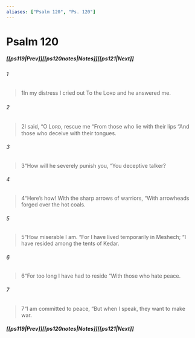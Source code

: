 ```yaml
---
aliases: ["Psalm 120", "Ps. 120"]
---
```

# Psalm 120
##### <span class=arrow-left></span>[[ps119|Prev]]<span class=navigation-separator></span>[[ps120notes|Notes]]<span class=navigation-separator></span>[[ps121|Next]]<span class=arrow-right></span>
###### 1
><span class=verse-first-poetry>1</span>In my distress I cried out
>To the Lᴏʀᴅ and he answered me.
###### 2
><span class=verse-body-poetry>2</span>I said, “O Lᴏʀᴅ, rescue me
><span class=poetry-quote-double>“</span>From those who lie with their lips
><span class=poetry-quote-double>“</span>And those who deceive with their tongues.
###### 3
><span class=verse-body-poetry>3</span><span class=poetry-quote-double>“</span>How will he severely punish you,
><span class=poetry-quote-double>“</span>You deceptive talker?
###### 4
><span class=verse-body-poetry>4</span><span class=poetry-quote-double>“</span>Here’s how! With the sharp arrows of warriors,
><span class=poetry-quote-double>“</span>With arrowheads forged over the hot coals.
<div class=paragraph-break></div>

###### 5
><span class=verse-first-poetry>5</span><span class=poetry-quote-double>“</span>How miserable I am.
><span class=poetry-quote-double>“</span>For I have lived temporarily in Meshech;
><span class=poetry-quote-double>“</span>I have resided among the tents of Kedar.
###### 6
><span class=verse-body-poetry>6</span><span class=poetry-quote-double>“</span>For too long I have had to reside
><span class=poetry-quote-double>“</span>With those who hate peace.
###### 7
><span class=verse-body-poetry>7</span><span class=poetry-quote-double>“</span>I am committed to peace,
><span class=poetry-quote-double>“</span>But when I speak, they want to make war.
##### <span class=arrow-left></span>[[ps119|Prev]]<span class=navigation-separator></span>[[ps120notes|Notes]]<span class=navigation-separator></span>[[ps121|Next]]<span class=arrow-right></span>